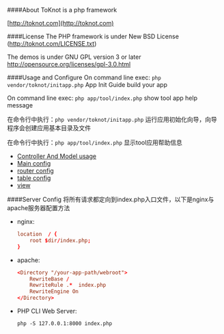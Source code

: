 ####About
ToKnot is a php framework

[http://toknot.com](http://toknot.com)

####License
The PHP framework is under New BSD License (http://toknot.com/LICENSE.txt)

The demos is under GNU GPL version 3 or later <http://opensource.org/licenses/gpl-3.0.html>

####Usage and Configure
On command line exec: `php vendor/toknot/initapp.php` App Init Guide build your app

On command line exec: `php app/tool/index.php` show tool app help message

在命令行中执行：`php vendor/toknot/initapp.php` 运行应用初始化向导，向导程序会创建应用基本目录及文件

在命令行中执行：`php app/tool/index.php` 显示tool应用帮助信息

* [Controller And Model usage](https://github.com/chopins/toknot/blob/master/vendor/toknot/doc/Controller-Model-Usage.md)
* [Main config](https://github.com/chopins/toknot/blob/master/vendor/toknot/doc/main-config-usage.md)  
* [router config](https://github.com/chopins/toknot/blob/master/vendor/toknot/doc/route-config.md)  
* [table config](https://github.com/chopins/toknot/blob/master/vendor/toknot/doc/table-config.md)  
* [view](https://github.com/chopins/toknot/blob/master/vendor/toknot/doc/view.md) 

####Server Config
将所有请求都定向到index.php入口文件，以下是nginx与apache服务器配置方法
* nginx:
    ```conf
    location  / {
        root $dir/index.php;
    }
    ```

* apache:
    ```conf
    <Directory "/your-app-path/webroot">
        RewriteBase /
        RewriteRule .*  index.php
        RewriteEngine On
    </Directory>
    ```
* PHP CLI Web Server:
  ```
  php -S 127.0.0.1:8000 index.php
  ```